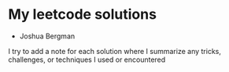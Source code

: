 # My leetcode solutions

- Joshua Bergman

I try to add a note for each solution where I summarize any
tricks, challenges, or techniques I used or encountered
